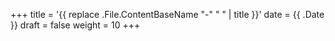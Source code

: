 +++
title = '{{ replace .File.ContentBaseName "-" " " | title }}'
date = {{ .Date }}
draft = false
weight = 10
+++